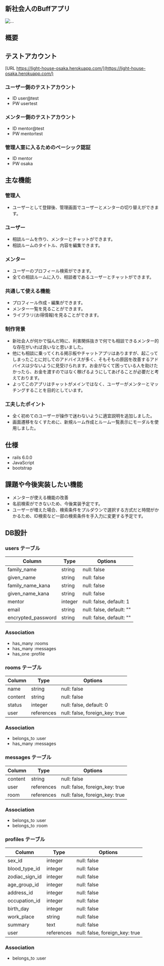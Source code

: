 ## 新社会人のBuffアプリ
<img src="README_img.jpg" alt="...">

## 概要

## テストアカウント
[URL https://light-house-osaka.herokuapp.com/](https://light-house-osaka.herokuapp.com/)
### ユーザー側のテストアカウント
* ID user@test
* PW usertest
### メンター側のテストアカウント
* ID mentor@test
* PW mentortest
### 管理人室に入るためのベーシック認証
* ID mentor
* PW osaka

## 主な機能
### 管理人
* ユーザーとして登録後、管理画面でユーザーとメンターの切り替えができます。

### ユーザー
* 相談ルームを作り、メンターとチャットができます。
* 相談ルームのタイトル、内容を編集できます。

### メンター
* ユーザーのプロフィール検索ができます。
* 全ての相談ルームに入り、相談者であるユーザーとチャットができます。

### 共通して使える機能
* プロフィール作成・編集ができます。
* メンター一覧を見ることができます。
* ライブラリ(お得情報)を見ることができます。

### 制作背景
* 新社会人が何かで悩んだ時に、利害関係抜きで何でも相談できるメンター的な存在がいれば良いなと思いました。
* 他にも相談に乗ってくれる掲示板やチャットアプリはありますが、起こってしまったことに対してのアドバイスが多く、そもそもの原因を改善するアドバイスは少ないように見受けられます。お金がなくて困っている人を助けたかったら、お金を渡すのではなく稼げるようにしてあげることが必要だと考えております。
* よってこのアプリはチャットがメインではなく、ユーザーがメンターとマッチングすることを目的としています。

### 工夫したポイント
* 全く初めてのユーザーが操作で迷わないように適宜説明を追加しました。
* 画面遷移をなくすために、新規ルーム作成とルーム一覧表示にモーダルを使用しました。

## 仕様
* rails 6.0.0
* JavaScript
* bootstrap

## 課題や今後実装したい機能
* メンターが使える機能の改善
* 名前検索ができないため、今後実装予定です。
* ユーザーが増えた場合、検索条件をプルダウンで選択する方式だと時間がかかるため、ID検索など一部の検索条件を手入力に変更する予定です。

## DB設計

### users テーブル

| Column                     | Type       | Options                        |
| -------------------------- | ---------- | ------------------------------ |
| family_name                | string     | null: false                    |
| given_name                 | string     | null: false                    |
| family_name_kana           | string     | null: false                    |
| given_name_kana            | string     | null: false                    |
| mentor                     | integer    | null: false, default: 1        |
| email                      | string     | null: false, default: ""       |
| encrypted_password         | string     | null: false, default: ""       |

### Association

- has_many :rooms
- has_many :messages
- has_one  :profile

### rooms テーブル

| Column                     | Type       | Options                        |
| -------------------------- | ---------- | ------------------------------ |
| name                       | string     | null: false                    |
| content                    | string     | null: false                    |
| status                     | integer    | null: false, default: 0        |
| user                       | references | null: false, foreign_key: true |

### Association
- belongs_to :user
- has_many :messages

### messages テーブル

| Column                     | Type       | Options                        |
| -------------------------- | ---------- | ------------------------------ |
| content                    | string     | null: false                    |
| user                       | references | null: false, foreign_key: true |
| room                       | references | null: false, foreign_key: true |

### Association
- belongs_to :user
- belongs_to :room

### profiles テーブル

| Column                     | Type       | Options                        |
| -------------------------- | ---------- | ------------------------------ |
| sex_id                     | integer    | null: false                    |
| blood_type_id              | integer    | null: false                    |
| zodiac_sign_id             | integer    | null: false                    |
| age_group_id               | integer    | null: false                    |
| address_id                 | integer    | null: false                    |
| occupation_id              | integer    | null: false                    |
| birth_day                  | integer    | null: false                    |
| work_place                 | string     | null: false                    |
| summary                    | text       | null: false                    |
| user                       | references | null: false, foreign_key: true |

### Association
- belongs_to :user




